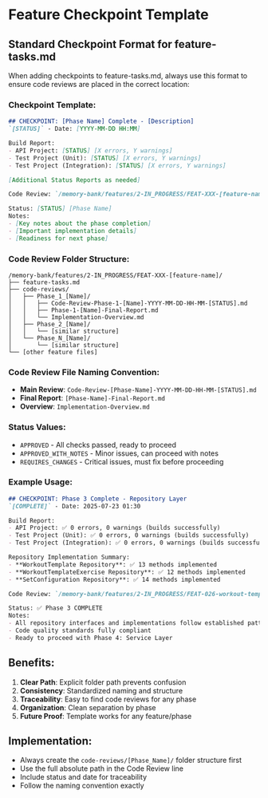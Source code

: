 # Feature Checkpoint Template

## Standard Checkpoint Format for feature-tasks.md

When adding checkpoints to feature-tasks.md, always use this format to ensure code reviews are placed in the correct location:

### Checkpoint Template:
```markdown
## CHECKPOINT: [Phase Name] Complete - [Description]
`[STATUS]` - Date: [YYYY-MM-DD HH:MM]

Build Report:
- API Project: [STATUS] [X errors, Y warnings]
- Test Project (Unit): [STATUS] [X errors, Y warnings]  
- Test Project (Integration): [STATUS] [X errors, Y warnings]

[Additional Status Reports as needed]

Code Review: `/memory-bank/features/2-IN_PROGRESS/FEAT-XXX-[feature-name]/code-reviews/[Phase_Name]/Code-Review-[Phase-Name]-YYYY-MM-DD-HH-MM-[STATUS].md` - [[STATUS]]

Status: [STATUS] [Phase Name]
Notes: 
- [Key notes about the phase completion]
- [Important implementation details]
- [Readiness for next phase]
```

### Code Review Folder Structure:
```
/memory-bank/features/2-IN_PROGRESS/FEAT-XXX-[feature-name]/
├── feature-tasks.md
├── code-reviews/
│   ├── Phase_1_[Name]/
│   │   ├── Code-Review-Phase-1-[Name]-YYYY-MM-DD-HH-MM-[STATUS].md
│   │   ├── Phase-1-[Name]-Final-Report.md
│   │   └── Implementation-Overview.md
│   ├── Phase_2_[Name]/
│   │   └── [similar structure]
│   └── Phase_N_[Name]/
│       └── [similar structure]
└── [other feature files]
```

### Code Review File Naming Convention:
- **Main Review**: `Code-Review-[Phase-Name]-YYYY-MM-DD-HH-MM-[STATUS].md`
- **Final Report**: `[Phase-Name]-Final-Report.md`
- **Overview**: `Implementation-Overview.md`

### Status Values:
- `APPROVED` - All checks passed, ready to proceed
- `APPROVED_WITH_NOTES` - Minor issues, can proceed with notes
- `REQUIRES_CHANGES` - Critical issues, must fix before proceeding

### Example Usage:
```markdown
## CHECKPOINT: Phase 3 Complete - Repository Layer
`[COMPLETE]` - Date: 2025-07-23 01:30

Build Report:
- API Project: ✅ 0 errors, 0 warnings (builds successfully)
- Test Project (Unit): ✅ 0 errors, 0 warnings (builds successfully)
- Test Project (Integration): ✅ 0 errors, 0 warnings (builds successfully)

Repository Implementation Summary:
- **WorkoutTemplate Repository**: ✅ 13 methods implemented
- **WorkoutTemplateExercise Repository**: ✅ 12 methods implemented  
- **SetConfiguration Repository**: ✅ 14 methods implemented

Code Review: `/memory-bank/features/2-IN_PROGRESS/FEAT-026-workout-template-core/code-reviews/Phase_3_Repository/Code-Review-Phase-3-Repository-2025-07-23-01-30-APPROVED.md` - [APPROVED ✅]

Status: ✅ Phase 3 COMPLETE
Notes: 
- All repository interfaces and implementations follow established patterns
- Code quality standards fully compliant
- Ready to proceed with Phase 4: Service Layer
```

## Benefits:
1. **Clear Path**: Explicit folder path prevents confusion
2. **Consistency**: Standardized naming and structure
3. **Traceability**: Easy to find code reviews for any phase
4. **Organization**: Clean separation by phase
5. **Future Proof**: Template works for any feature/phase

## Implementation:
- Always create the `code-reviews/[Phase_Name]/` folder structure first
- Use the full absolute path in the Code Review line
- Include status and date for traceability
- Follow the naming convention exactly